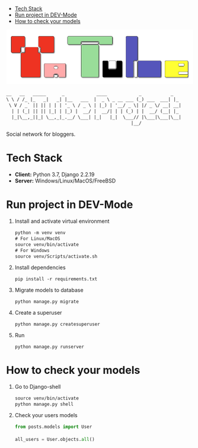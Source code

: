 - [Tech Stack](#org44146c0)
- [Run project in DEV-Mode](#org92ed860)
- [How to check your models](#org8365dc7)

![img](logo.png)

    __   __   _____      _            ____            _           _
    \ \ / /_ |_   _|   _| |__   ___  |  _ \ _ __ ___ (_) ___  ___| |_
     \ V / _` || || | | | '_ \ / _ \ | |_) | '__/ _ \| |/ _ \/ __| __|
      | | (_| || || |_| | |_) |  __/ |  __/| | | (_) | |  __/ (__| |_
      |_|\__,_||_| \__,_|_.__/ \___| |_|   |_|  \___// |\___|\___|\__|
                                                   |__/

Social network for bloggers.


<a id="org44146c0"></a>

# Tech Stack

-   **Client:** Python 3.7, Django 2.2.19
-   **Server:** Windows/Linux/MacOS/FreeBSD


<a id="org92ed860"></a>

# Run project in DEV-Mode

1.  Install and activate virtual environment

    ```shell
    python -m venv venv
    # For Linux/MacOS
    source venv/bin/activate
    # For Windows
    source venv/Scripts/activate.sh
    ```
2.  Install dependencies

    ```shell
    pip install -r requirements.txt
    ```
3.  Migrate models to database

    ```shell
    python manage.py migrate
    ```
4.  Create a superuser

    ```shell
    python manage.py createsuperuser
    ```
5.  Run

    ```shell
    python manage.py runserver
    ```


<a id="org8365dc7"></a>

# How to check your models

1.  Go to Django-shell

    ```shell
    source venv/bin/activate
    python manage.py shell
    ```
2.  Check your users models

    ```python
    from posts.models import User

    all_users = User.objects.all()
    ```
